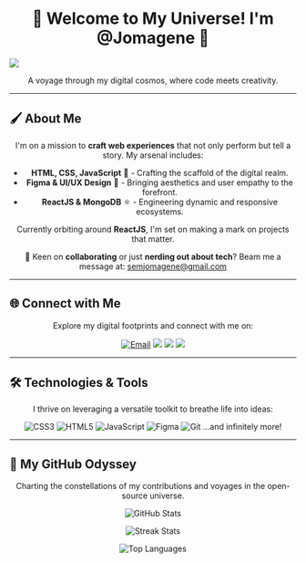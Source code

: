 <h1 align="center">🌌 Welcome to My Universe! I'm @Jomagene 🌌</h1>

[![](https://visitcount.itsvg.in/api?id=Jomagene&label=Profile%20Views&pretty=false)](https://visitcount.itsvg.in)

<p align="center">
A voyage through my digital cosmos, where code meets creativity.
</p>

---

## 🖌️ About Me

<div align="center">
  
I'm on a mission to **craft web experiences** that not only perform but tell a story. My arsenal includes:

- **HTML, CSS, JavaScript** 🚀 - Crafting the scaffold of the digital realm.
- **Figma & UI/UX Design** 🎨 - Bringing aesthetics and user empathy to the forefront.
- **ReactJS & MongoDB** ⚛️ - Engineering dynamic and responsive ecosystems.

Currently orbiting around **ReactJS**, I'm set on making a mark on projects that matter.

📨 Keen on **collaborating** or just **nerding out about tech**? Beam me a message at: [semjomagene@gmail.com](mailto:semjomagene@gmail.com)

</div>

---

## 🌐 Connect with Me

<div align="center">

Explore my digital footprints and connect with me on:

[![Email](https://img.shields.io/badge/gmail: @Jomagene-%23EA4335.svg?style=for-the-badge&logo=gmail&logoColor=white)](mailto:semjomagene@gmail.com)
<a href=3https://t.me/joelmagene3><img src="https://img.shields.io/badge/Telegram-2CA5E0?style=for-the-badge&logo=telegram&logoColor=white"></a>
<a href="https://instagram.com/semmagene"><img src="https://img.shields.io/badge/Instagram-E4405F?style=for-the-badge&logo=instagram&logoColor=white"></a>
<a href="https://codepen.io/@semjomagene"><img src="https://img.shields.io/badge/Codepen-000000?style=for-the-badge&logo=codepen&logoColor=white"></a>

</div>

---

## 🛠️ Technologies & Tools

<div align="center">

I thrive on leveraging a versatile toolkit to breathe life into ideas:

![CSS3](https://img.shields.io/badge/css3-%231572B6.svg?style=for-the-badge&logo=css3&logoColor=white)
![HTML5](https://img.shields.io/badge/html5-%23E34F26.svg?style=for-the-badge&logo=html5&logoColor=white)
![JavaScript](https://img.shields.io/badge/javascript-%23323330.svg?style=for-the-badge&logo=javascript&logoColor=%23F7DF1E)
![Figma](https://img.shields.io/badge/Figma-%23F24E1E.svg?style=for-the-badge&logo=figma&logoColor=white)
![Git](https://img.shields.io/badge/git-%23F05033.svg?style=for-the-badge&logo=git&logoColor=white)
...and infinitely more!

</div>

---

## 🚀 My GitHub Odyssey

<div align="center">

Charting the constellations of my contributions and voyages in the open-source universe.

![GitHub Stats](https://github-readme-stats.vercel.app/api?username=Jomagene&show_icons=true&theme=synthwave&hide_border=true&include_all_commits=true&count_private=true)

![Streak Stats](https://github-readme-streak-stats.herokuapp.com/?user=Jomagene&theme=synthwave&hide_border=true)

![Top Languages](https://github-readme-stats.vercel.app/api/top-langs/?username=Jomagene&theme=synthwave&hide_border=true&include_all_commits=true&count_private=true&layout=compact)

</div>
